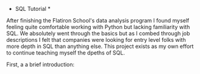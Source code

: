 * SQL Tutorial *

After finishing the Flatiron School's data analysis program I found myself feeling quite comfortable working with Python but lacking familiarity with SQL. We absolutely went through the basics but as I combed through job descriptions I felt that companies were looking for entry level folks with more depth in SQL than anything else. This project exists as my own effort to continue teaching myself the dpeths of SQL.

First, a a brief introduction:

